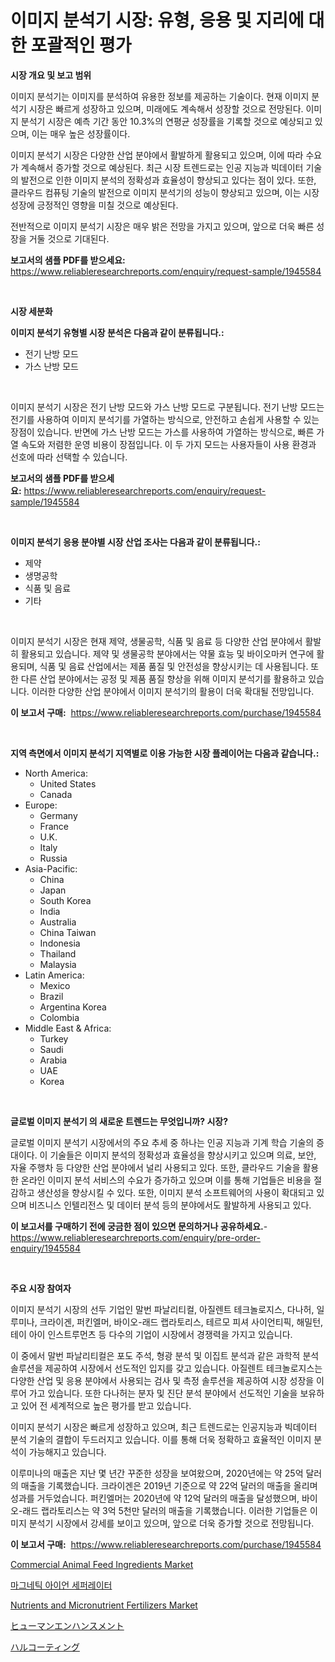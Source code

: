 <p><h1>이미지 분석기 시장: 유형, 응용 및 지리에 대한 포괄적인 평가</h1></p><p><strong>시장 개요 및 보고 범위</strong></p>
<p><p>이미지 분석기는 이미지를 분석하여 유용한 정보를 제공하는 기술이다. 현재 이미지 분석기 시장은 빠르게 성장하고 있으며, 미래에도 계속해서 성장할 것으로 전망된다. 이미지 분석기 시장은 예측 기간 동안 10.3%의 연평균 성장률을 기록할 것으로 예상되고 있으며, 이는 매우 높은 성장률이다.</p><p>이미지 분석기 시장은 다양한 산업 분야에서 활발하게 활용되고 있으며, 이에 따라 수요가 계속해서 증가할 것으로 예상된다. 최근 시장 트렌드로는 인공 지능과 빅데이터 기술의 발전으로 인한 이미지 분석의 정확성과 효율성이 향상되고 있다는 점이 있다. 또한, 클라우드 컴퓨팅 기술의 발전으로 이미지 분석기의 성능이 향상되고 있으며, 이는 시장 성장에 긍정적인 영향을 미칠 것으로 예상된다.</p><p>전반적으로 이미지 분석기 시장은 매우 밝은 전망을 가지고 있으며, 앞으로 더욱 빠른 성장을 거둘 것으로 기대된다.</p></p>
<p><strong>보고서의 샘플 PDF를 받으세요:</strong> <a href="https://www.reliableresearchreports.com/enquiry/request-sample/1945584">https://www.reliableresearchreports.com/enquiry/request-sample/1945584</a></p>
<p>&nbsp;</p>
<p><strong>시장 세분화</strong></p>
<p><strong>이미지 분석기 유형별 시장 분석은 다음과 같이 분류됩니다.:</strong></p>
<p><ul><li>전기 난방 모드</li><li>가스 난방 모드</li></ul></p>
<p>&nbsp;</p>
<p><p>이미지 분석기 시장은 전기 난방 모드와 가스 난방 모드로 구분됩니다. 전기 난방 모드는 전기를 사용하여 이미지 분석기를 가열하는 방식으로, 안전하고 손쉽게 사용할 수 있는 장점이 있습니다. 반면에 가스 난방 모드는 가스를 사용하여 가열하는 방식으로, 빠른 가열 속도와 저렴한 운영 비용이 장점입니다. 이 두 가지 모드는 사용자들이 사용 환경과 선호에 따라 선택할 수 있습니다.</p></p>
<p><strong>보고서의 샘플 PDF를 받으세요:</strong>&nbsp;<a href="https://www.reliableresearchreports.com/enquiry/request-sample/1945584">https://www.reliableresearchreports.com/enquiry/request-sample/1945584</a></p>
<p>&nbsp;</p>
<p><strong> 이미지 분석기 응용 분야별 시장 산업 조사는 다음과 같이 분류됩니다.:</strong></p>
<p><ul><li>제약</li><li>생명공학</li><li>식품 및 음료</li><li>기타</li></ul></p>
<p>&nbsp;</p>
<p><p>이미지 분석기 시장은 현재 제약, 생물공학, 식품 및 음료 등 다양한 산업 분야에서 활발히 활용되고 있습니다. 제약 및 생물공학 분야에서는 약물 효능 및 바이오마커 연구에 활용되며, 식품 및 음료 산업에서는 제품 품질 및 안전성을 향상시키는 데 사용됩니다. 또한 다른 산업 분야에서는 공정 및 제품 품질 향상을 위해 이미지 분석기를 활용하고 있습니다. 이러한 다양한 산업 분야에서 이미지 분석기의 활용이 더욱 확대될 전망입니다.</p></p>
<p><strong>이 보고서 구매:</strong>&nbsp; <a href="https://www.reliableresearchreports.com/purchase/1945584">https://www.reliableresearchreports.com/purchase/1945584</a></p>
<p>&nbsp;</p>
<p><strong>지역 측면에서 이미지 분석기 지역별로 이용 가능한 시장 플레이어는 다음과 같습니다.:</strong></p>
<p><ul>
    <li>
        North America:
        <ul>
            <li>United States</li>
            <li>Canada</li>
        </ul>
    </li>
    <li>
        Europe:
        <ul>
            <li>Germany</li>
            <li>France</li>
            <li>U.K.</li>
            <li>Italy</li>
            <li>Russia</li>
        </ul>
    </li>
    <li>
        Asia-Pacific:
        <ul>
            <li>China</li>
            <li>Japan</li>
            <li>South Korea</li>
            <li>India</li>
            <li>Australia</li>
            <li>China Taiwan</li>
            <li>Indonesia</li>
            <li>Thailand</li>
            <li>Malaysia</li>
        </ul>
    </li>
    <li>
        Latin America:
        <ul>
            <li>Mexico</li>
            <li>Brazil</li>
            <li>Argentina Korea</li>
            <li>Colombia</li>
        </ul>
    </li>
    <li>
        Middle East & Africa:
        <ul>
            <li>Turkey</li>
            <li>Saudi</li>
            <li>Arabia</li>
            <li>UAE</li>
            <li>Korea</li>
        </ul>
    </li>
    </ul></p>
<p>&nbsp;</p>
<p><strong>글로벌 이미지 분석기 의 새로운 트렌드는 무엇입니까? 시장?</strong></p>
<p><p>글로벌 이미지 분석기 시장에서의 주요 추세 중 하나는 인공 지능과 기계 학습 기술의 증대이다. 이 기술들은 이미지 분석의 정확성과 효율성을 향상시키고 있으며 의료, 보안, 자율 주행차 등 다양한 산업 분야에서 널리 사용되고 있다. 또한, 클라우드 기술을 활용한 온라인 이미지 분석 서비스의 수요가 증가하고 있으며 이를 통해 기업들은 비용을 절감하고 생산성을 향상시킬 수 있다. 또한, 이미지 분석 소프트웨어의 사용이 확대되고 있으며 비즈니스 인텔리전스 및 데이터 분석 등의 분야에서도 활발하게 사용되고 있다.</p></p>
<p><strong>이 보고서를 구매하기 전에 궁금한 점이 있으면 문의하거나 공유하세요.</strong>- <a href="https://www.reliableresearchreports.com/enquiry/pre-order-enquiry/1945584">https://www.reliableresearchreports.com/enquiry/pre-order-enquiry/1945584</a></p>
<p>&nbsp;</p>
<p><strong>주요 시장 참여자</strong></p>
<p><p>이미지 분석기 시장의 선두 기업인 말번 파날리티컬, 아질렌트 테크놀로지스, 다나허, 일루미나, 크라이겐, 퍼킨엘머, 바이오-래드 랩라토리스, 테르모 피셔 사이언티픽, 해밀턴, 테이 아이 인스트루먼츠 등 다수의 기업이 시장에서 경쟁력을 가지고 있습니다. </p><p>이 중에서 말번 파날리티컬은 포도 주석, 형광 분석 및 이집트 분석과 같은 과학적 분석 솔루션을 제공하여 시장에서 선도적인 입지를 갖고 있습니다. 아질렌트 테크놀로지스는 다양한 산업 및 응용 분야에서 사용되는 검사 및 측정 솔루션을 제공하여 시장 성장을 이루어 가고 있습니다. 또한 다나허는 분자 및 진단 분석 분야에서 선도적인 기술을 보유하고 있어 전 세계적으로 높은 평가를 받고 있습니다.</p><p>이미지 분석기 시장은 빠르게 성장하고 있으며, 최근 트렌드로는 인공지능과 빅데이터 분석 기술의 결합이 두드러지고 있습니다. 이를 통해 더욱 정확하고 효율적인 이미지 분석이 가능해지고 있습니다.</p><p>이루미나의 매출은 지난 몇 년간 꾸준한 성장을 보여왔으며, 2020년에는 약 25억 달러의 매출을 기록했습니다. 크라이겐은 2019년 기준으로 약 22억 달러의 매출을 올리며 성과를 거두었습니다. 퍼킨엘머는 2020년에 약 12억 달러의 매출을 달성했으며, 바이오-래드 랩라토리스는 약 3억 5천만 달러의 매출을 기록했습니다. 이러한 기업들은 이미지 분석기 시장에서 강세를 보이고 있으며, 앞으로 더욱 증가할 것으로 전망됩니다.</p></p>
<p><strong>이 보고서 구매:</strong>&nbsp;&nbsp;<a href="https://www.reliableresearchreports.com/purchase/1945584">https://www.reliableresearchreports.com/purchase/1945584</a></p>
<p><p><a href="https://issuu.com/reportprime-2/docs/commercial-animal-feed-ingredients-market-size-203">Commercial Animal Feed Ingredients Market</a></p><p><a href="https://github.com/vs2869dizt0/Market-Research-Report-List-1/blob/main/48757968116.md">마그네틱 아이언 세퍼레이터</a></p><p><a href="https://issuu.com/reportprime-2/docs/nutrients-and-micronutrient-fertilizers-market-siz">Nutrients and Micronutrient Fertilizers Market</a></p><p><a href="https://github.com/one-cool-chick/Market-Research-Report-List-1/blob/main/95718538809.md">ヒューマンエンハンスメント</a></p><p><a href="https://github.com/luffiazaza/Market-Research-Report-List-1/blob/main/42001148808.md">ハルコーティング</a></p></p>
